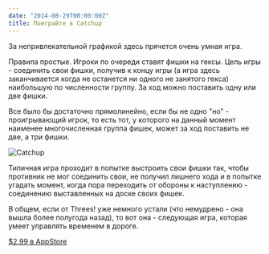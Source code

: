 ```yaml
---
date: "2014-08-29T00:00:00Z"
title: Поиграйте в Catchup
---
```


За непривлекательной графикой здесь прячется очень умная игра. 

Правила простые. Игроки по очереди ставят фишки на гексы. Цель игры - соединить свои фишки, получив к концу игры (а игра здесь заканчивается когда не останется ни одного не занятого гекса) наибольшую по численности группу. За ход можно поставить одну или две фишки. 

Все было бы достаточно прямолинейно, если бы не одно "но" - проигрывающий игрок, то есть тот, у которого на данный момент наименее многочисленная группа фишек, может за ход поставить не две, а три фишки.

![Catchup](/img/posts/catchup.jpg)

Типичная игра проходит в попытке выстроить свои фишки так, чтобы противник не мог соединить свои, не получил лишнего хода и в попытке угадать момент, когда пора переходить от обороны к наступлению - соединению выставленных на доске своих фишек.

В общем, если от Threes! уже немного устали (что немудрено - она вышла более полугода назад), то вот она - следующая игра, которая умеет управлять временем в дороге.

[$2.99 в AppStore](https://itunes.apple.com/ru/app/id718429890?mt=8)